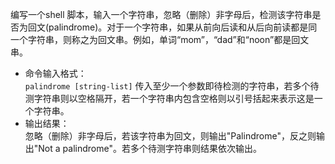 编写一个shell 脚本，输入一个字符串，忽略（删除）非字母后，检测该字符串是否为回文(palindrome)。对于一个字符串，如果从前向后读和从后向前读都是同一个字符串，则称之为回文串。例如，单词“mom”，“dad”和“noon”都是回文串。  
* 命令输入格式：  
  ```palindrome [string-list]``` 传入至少一个参数即待检测的字符串，若多个待测字符串则以空格隔开，若一个字符串内包含空格则以引号括起来表示这是一个字符串。  
* 输出结果：  
忽略（删除）非字母后，若该字符串为回文，则输出"Palindrome"，反之则输出"Not a palindrome"。若多个待测字符串则结果依次输出。  
